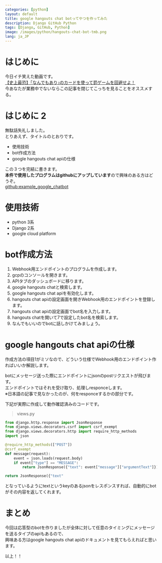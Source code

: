 ```yaml
---
categories: [python]
layout: default
title: google hangouts chat botってやつを作ってみた
description: Django GitHub Python
tags: [Django, GitHub, Python]
image: /images/python/hangouts-chat-bot-tmb.png
lang: ja_JP
---
```


# はじめに 

今日イチ笑えた動画です。  
[【史上最恐】｢なんでもあり｣のカードを使って罰ゲームを回避せよ！](https://youtu.be/DHelYnbQ458)  
今あなたが業務中でないならこの記事を閉じてこっちを見ることをオススメする。

# はじめに 2

無駄話失礼しました。  
とりあえず、タイトルのとおりです。

- 使用技術
- bot作成方法
- google hangouts chat apiの仕様

この３つを完結に書きます。  
<b>本件で使用したプログラムはgithubにアップしています</b>ので興味のある方はどうぞ。  
[github:example_google_chatbot](https://github.com/taiseiotsuka/example_google_chatbot)

# 使用技術
- python 3系
- Django 2系
- google cloud platform

# bot作成方法
1. Webhook用エンドポイントのプログラムを作成します。
2. gcpのコンソールを開きます。
3. APIタブのダッシュボードに移ります。
4. google hangouts chatと検索します。
5. google hangouts chat apiを有効化します。
6. hangouts chat apiの設定画面を開きWebhook用のエンドポイントを登録します。
7. hangouts chat apiの設定画面でbot名を入力します。
8. hangouts chatを開いて7で設定したbot名を検索します。
9. なんでもいいのでbotに話しかけてみましょう。

# google hangouts chat apiの仕様
作成方法の項目1がミソなので、どういう仕様でWebhook用のエンドポイント作ればいいか解説します。

botにメッセージ送った際にエンドポイントにjsonのpostリクエストが飛びます。  
エンドポイントではそれを受け取り、処理しresponceします。  
※日本語の記事で見なかったのが、何をresponceするかの部分です。

下記が実際に作成して動作確認済みのコードです。

> views.py

``` python
from django.http.response import JsonResponse
from django.views.decorators.csrf import csrf_exempt
from django.views.decorators.http import require_http_methods
import json

@require_http_methods(["POST"])
@csrf_exempt
def message(request):
	event = json.loads(request.body)
	if event["type"] == "MESSAGE":
		return JsonResponse({"text": event["message"]["argumentText"]})
```

``` python
return JsonResponse({"text"
```
となっているようにtextというkeyのあるjsonをレスポンスすれば、自動的にbotがその内容を返してくれます。

# まとめ
今回は応答型のbotを作りましたが全体に対して任意のタイミングにメッセージを送るタイプのapiもあるので、  
興味ある方はgoogle hangouts chat apiのドキュメントを見てもらえればと思います。

以上！！